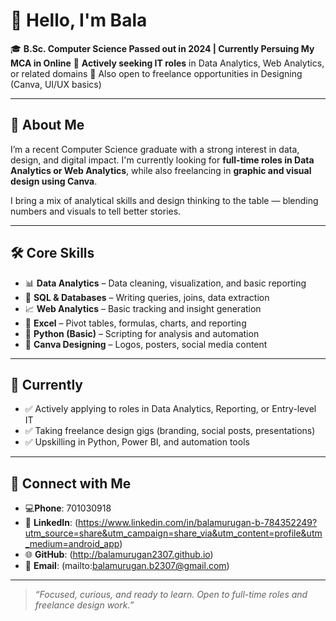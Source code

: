 # 👋 Hello, I'm Bala

🎓 **B.Sc. Computer Science Passed out in 2024 | Currently Persuing My MCA in Online**
🎯 **Actively seeking IT roles** in Data Analytics, Web Analytics, or related domains
🎨 Also open to freelance opportunities in Designing (Canva, UI/UX basics)

---

## 📌 About Me

I’m a recent Computer Science graduate with a strong interest in data, design, and digital impact. I'm currently looking for **full-time roles in Data Analytics or Web Analytics**, while also freelancing in **graphic and visual design using Canva**.

I bring a mix of analytical skills and design thinking to the table — blending numbers and visuals to tell better stories.

---

## 🛠️ Core Skills

* 📊 **Data Analytics** – Data cleaning, visualization, and basic reporting
* 🧮 **SQL & Databases** – Writing queries, joins, data extraction
* 📈 **Web Analytics** – Basic tracking and insight generation
* 📌 **Excel** – Pivot tables, formulas, charts, and reporting
* 🐍 **Python (Basic)** – Scripting for analysis and automation
* 🎨 **Canva Designing** – Logos, posters, social media content

---

## 💼 Currently

* ✅ Actively applying to roles in Data Analytics, Reporting, or Entry-level IT
* ✅ Taking freelance design gigs (branding, social posts, presentations)
* ✅ Upskilling in Python, Power BI, and automation tools

---

## 🔗 Connect with Me

* 💻**Phone**: 701030918
* 💼 **LinkedIn**: (https://www.linkedin.com/in/balamurugan-b-784352249?utm_source=share&utm_campaign=share_via&utm_content=profile&utm_medium=android_app)
* 🌐 **GitHub**: (http://balamurugan2307.github.io)
* 📧 **Email**: (mailto:balamurugan.b2307@gmail.com)

---

> *“Focused, curious, and ready to learn. Open to full-time roles and freelance design work.”*
